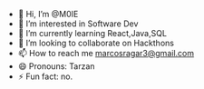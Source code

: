- 👋 Hi, I’m @M0IE
- 👀 I’m interested in Software Dev
- 🌱 I’m currently learning React,Java,SQL
- 💞️ I’m looking to collaborate on Hackthons
- 📫 How to reach me marcosragar3@gmail.com
- 😄 Pronouns: Tarzan
- ⚡ Fun fact: no.


